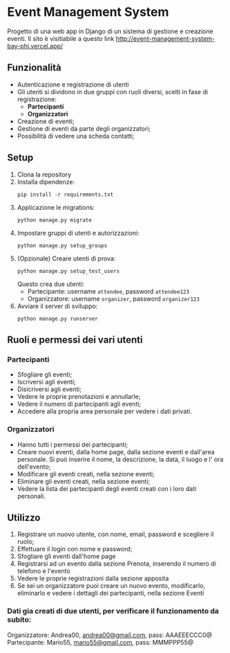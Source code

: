 # Event Management System

Progetto di una web app in Django di un sistema di gestione e creazione eventi.
Il sito è visitiabile a questo link http://event-management-system-bay-phi.vercel.app/


## Funzionalità

- Autenticazione e registrazione di utenti
- Gli utenti si dividono in due gruppi con ruoli diversi, scelti in fase di registrazione:
  - **Partecipanti**
  - **Organizzatori**
- Creazione di eventi;
- Gestione di eventi da parte degli organizzatori;
- Possibilità di vedere una scheda contatti;

## Setup

1. Clona la repository
2. Installa dipendenze:
   ```
   pip install -r requirements.txt
   ```
3. Applicazione le migrations:
   ```
   python manage.py migrate
   ```
4. Impostare gruppi di utenti e autorizzazioni:
   ```
   python manage.py setup_groups
   ```
5. (Opzionale) Creare utenti di prova:
   ```
   python manage.py setup_test_users
   ```
   Questo crea due utenti:
   - Partecipante: username `attendee`, password `attendee123`
   - Organizzatore: username `organizer`, password `organizer123`
6. Avviare il server di sviluppo:
   ```
   python manage.py runserver
   ```

## Ruoli e permessi dei vari utenti

### Partecipanti
- Sfogliare gli eventi;
- Iscriversi agli eventi;
- Disicriversi agli eventi;
- Vedere le proprie prenotazioni e annullarle;
- Vedere il numero di partecipanti agli eventi;
- Accedere alla propria area personale per vedere i dati privati.

### Organizzatori
- Hanno tutti i permessi dei partecipanti;
- Creare nuovi eventi, dalla home page, dalla sezione eventi e dall'area personale. Si può inserire il nome, la descrizione, la data, il luogo e l' ora dell'evento;
- Modificare gli eventi creati, nella sezione eventi;
- Eliminare gli eventi creati, nella sezione eventi;
- Vedere la lista dei partecipanti degli eventi creati con i loro dati personali.

## Utilizzo

1. Registrare un nuovo utente, con nome, email, password e scegliere il ruolo;
2. Effettuare il login con nome e password;
3. Sfogliare gli eventi dall'home page
4. Registrarsi ad un evento dalla sezione Prenota, inserendo il numero di telefono e l'evento
5. Vedere le proprie registrazioni dalla sezione apposita
6. Se sei un organizzatore puoi creare un nuovo evento, modificarlo, eliminarlo e vedere i dettagli dei partecipanti, nella sezione Eventi


### Dati gia creati di due utenti, per verificare il funzionamento da subito:
Organizzatore: Andrea00, andrea00@gmail.com, pass: AAAEEECCC0@
Partecipante: Mario55, mario55@gmail.com, pass: MMMPPP55@

